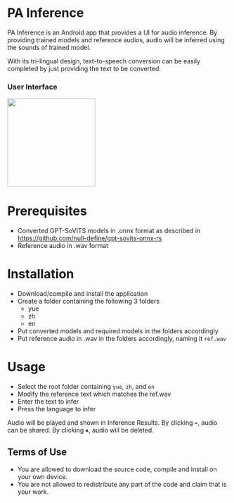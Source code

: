 # PA Inference
PA Inference is an Android app that provides a UI for audio inference. By providing trained models and reference audios, audio will be inferred using the sounds of trained model.

With its tri-lingual design, text-to-speech conversion can be easily completed by just providing the text to be converted.

### User Interface
<img src="https://github.com/user-attachments/assets/090c7ff0-338b-431c-9575-50f86d312570" width="200">

# Prerequisites
- Converted GPT-SoVITS models in .onnx format as described in https://github.com/null-define/gpt-sovits-onnx-rs
- Reference audio in .wav format

# Installation
- Download/compile and install the application
- Create a folder containing the following 3 folders
  - yue
  - zh
  - en
- Put converted models and required models in the folders accordingly
- Put reference audio in .wav in the folders accordingly, naming it `ref.wav`

# Usage
- Select the root folder containing `yue`, `zh`, and `en`
- Modify the reference text which matches the ref.wav
- Enter the text to infer
- Press the language to infer

Audio will be played and shown in Inference Results. By clicking `➦`, audio can be shared. By clicking `✖`, audio will be deleted.



## Terms of Use
- You are allowed to download the source code, compile and install on your own device.
- You are not allowed to redistribute any part of the code and claim that is your work.
